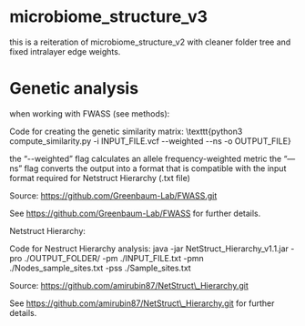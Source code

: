 # microbiome_structure_v3
this is a reiteration of microbiome_structure_v2 with cleaner folder tree and fixed intralayer edge weights.

# Genetic analysis

when working with FWASS (see methods):

Code for creating the genetic similarity matrix: 
\texttt{python3 compute\_similarity.py -i INPUT\_FILE.vcf --weighted --ns -o OUTPUT\_FILE}

the “--weighted” flag calculates an allele frequency-weighted metric 
the “—ns” flag converts the output into a format that is compatible with the input format required for Netstruct Hierarchy (.txt file)

Source:  https://github.com/Greenbaum-Lab/FWASS.git

See https://github.com/Greenbaum-Lab/FWASS for further details.


Netstruct Hierarchy:

Code for Nestruct Hierarchy analysis: 
java -jar NetStruct\_Hierarchy\_v1.1.jar -pro ./OUTPUT\_FOLDER/ -pm ./INPUT\_FILE.txt -pmn ./Nodes\_sample\_sites.txt -pss ./Sample\_sites.txt  

Source: https://github.com/amirubin87/NetStruct\_Hierarchy.git

See https://github.com/amirubin87/NetStruct\_Hierarchy.git for further details.

